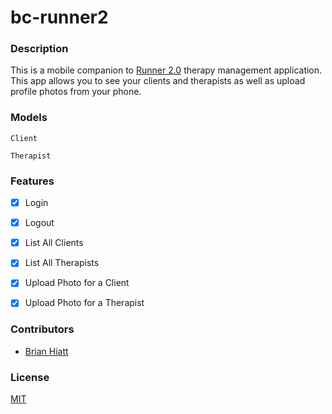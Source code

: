 bc-runner2
==========
### Description
This is a mobile companion to [Runner 2.0](https://github.com/bchiatt/runner2)
therapy management application. This app allows you to see your clients and
therapists as well as upload profile photos from your phone.

### Models
```
Client
```

```
Therapist
```


### Features
- [x] Login
- [x] Logout
- [x] List All Clients
- [x] List All Therapists
- [x] Upload Photo for a Client
- [x] Upload Photo for a Therapist


### Contributors
- [Brian Hiatt](https://github.com/bchiatt)

### License
[MIT](LICENSE)
